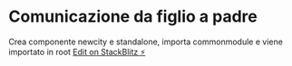 # Comunicazione da figlio a padre

Crea componente newcity e standalone, importa commonmodule e viene importato in root
[Edit on StackBlitz ⚡️](https://stackblitz.com/edit/angular-2wtzrm)
